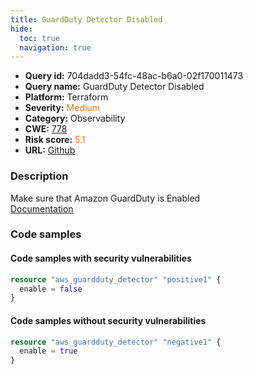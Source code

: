 ```yaml
---
title: GuardDuty Detector Disabled
hide:
  toc: true
  navigation: true
---
```


<style>
  .highlight .hll {
    background-color: #ff171742;
  }
  .md-content {
    max-width: 1100px;
    margin: 0 auto;
  }
</style>

-   **Query id:** 704dadd3-54fc-48ac-b6a0-02f170011473
-   **Query name:** GuardDuty Detector Disabled
-   **Platform:** Terraform
-   **Severity:** <span style="color:#ff7213">Medium</span>
-   **Category:** Observability
-   **CWE:** <a href="https://cwe.mitre.org/data/definitions/778.html" onclick="newWindowOpenerSafe(event, 'https://cwe.mitre.org/data/definitions/778.html')">778</a>
-   **Risk score:** <span style="color:#ff7213">5.1</span>
-   **URL:** [Github](https://github.com/Checkmarx/kics/tree/master/assets/queries/terraform/aws/guardduty_detector_disabled)

### Description
Make sure that Amazon GuardDuty is Enabled<br>
[Documentation](https://registry.terraform.io/providers/hashicorp/aws/latest/docs/resources/guardduty_detector#example-usage)

### Code samples
#### Code samples with security vulnerabilities
```tf title="Positive test num. 1 - tf file" hl_lines="2"
resource "aws_guardduty_detector" "positive1" {
  enable = false
}


```


#### Code samples without security vulnerabilities
```tf title="Negative test num. 1 - tf file"
resource "aws_guardduty_detector" "negative1" {
  enable = true
}

```

